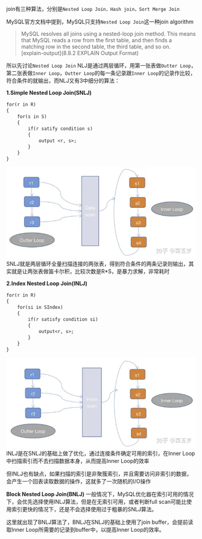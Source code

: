 join有三种算法，分别是`Nested Loop Join，Hash join，Sort Merge Join`

MySQL官方文档中提到，MySQL只支持`Nested Loop Join`这一种join algorithm
> MySQL resolves all joins using a nested-loop join method. This means that MySQL reads a row from the first table, and then finds a matching row in the second table, the third table, and so on.<br/>[explain-output](8.8.2 EXPLAIN Output Format)

所以先讨论`Nested Loop Join`
NLJ是通过两层循环，用第一张表做`Outter Loop`，第二张表做`Inner Loop`，`Outter Loop`的每一条记录跟`Inner Loop`的记录作比较，符合条件的就输出，而NLJ又有3中细分的算法：

**1.Simple Nested Loop Join(SNLJ)**
```
for(r in R)
{
    for(s in S)
    {
        if(r satify condition s)
        {
            output <r, s>;
        }
    }
}
```
![01](../images/01.webp "01")
SNLJ就是两层循环全量扫描连接的两张表，得到符合条件的两条记录则输出，其实就是让两张表做笛卡尔积，比较次数是R*S，是暴力求解，非常耗时

**2.Index Nested Loop Join(INLJ)**
```
for(r in R)
{
    for(si in SIndex)
    {
        if(r satisfy condition si)
        {
            output<r, s>;
        }
    }
}
```
![02](../images/02.webp "02")
INLJ是在SNLJ的基础上做了优化，通过连接条件确定可用的索引，在Inner Loop中扫描索引而不去扫描数据本身，从而提高Inner Loop的效率

但INLJ也有缺点，如果扫描的索引是非聚簇索引，并且需要访问非索引的数据，会产生一个回表读取数据的操作，这就多了一次随机的I/O操作

**Block Nested Loop Join(BNLJ)**
一般情况下，MySQL优化器在索引可用的情况下，会优先选择使用INLJ算法，但是在无索引可用，或者判断full scan可能比使用索引更快的情况下，还是不会选择使用过于粗暴的SNLJ算法。

这里就出现了BNLJ算法了，BNLJ在SNLJ的基础上使用了join buffer，会提前读取Inner Loop所需要的记录到buffer中，以提高Inner Loop的效率。